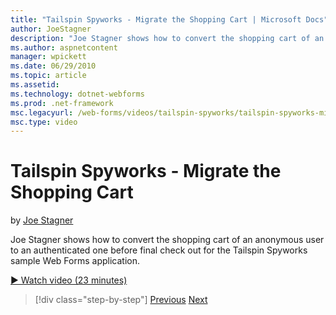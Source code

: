 ```yaml
---
title: "Tailspin Spyworks - Migrate the Shopping Cart | Microsoft Docs"
author: JoeStagner
description: "Joe Stagner shows how to convert the shopping cart of an anonymous user to an authenticated one before final check out for the Tailspin Spyworks sample Web F..."
ms.author: aspnetcontent
manager: wpickett
ms.date: 06/29/2010
ms.topic: article
ms.assetid: 
ms.technology: dotnet-webforms
ms.prod: .net-framework
msc.legacyurl: /web-forms/videos/tailspin-spyworks/tailspin-spyworks-migrate-the-shopping-cart
msc.type: video
---
```

Tailspin Spyworks - Migrate the Shopping Cart
====================
by [Joe Stagner](https://github.com/JoeStagner)

Joe Stagner shows how to convert the shopping cart of an anonymous user to an authenticated one before final check out for the Tailspin Spyworks sample Web Forms application.

[&#9654; Watch video (23 minutes)](https://channel9.msdn.com/Blogs/ASP-NET-Site-Videos/tailspin-spyworks-migrate-the-shopping-cart)

>[!div class="step-by-step"]
[Previous](tailspin-spyworks-update-the-shopping-cart.md)
[Next](tailspin-spyworks-final-check-out.md)